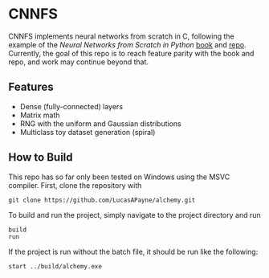 # CNNFS

CNNFS implements neural networks from scratch in C, following the example of the _Neural Networks from Scratch in Python_ [book](https://nnfs.io) and [repo](https://github.com/Sentdex/nnfs). Currently, the goal of this repo is to reach feature parity with the book and repo, and work may continue beyond that.

## Features

- Dense (fully-connected) layers
- Matrix math
- RNG with the uniform and Gaussian distributions
- Multiclass toy dataset generation (spiral)

## How to Build

This repo has so far only been tested on Windows using the MSVC compiler. First, clone the repository with

    git clone https://github.com/LucasAPayne/alchemy.git

To build and run the project, simply navigate to the project directory and run

    build
    run

If the project is run without the batch file, it should be run like the following:

    start ../build/alchemy.exe
